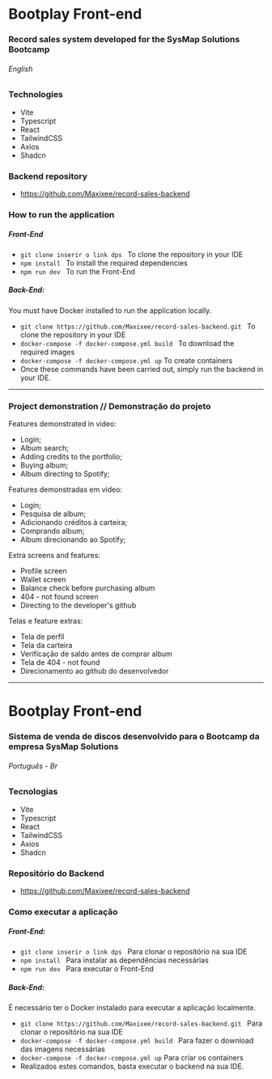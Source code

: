 # Bootplay Front-end
### Record sales system developed for the SysMap Solutions Bootcamp

######  English

### Technologies
- Vite
- Typescript
- React
- TailwindCSS
- Axios
- Shadcn


### Backend repository
- https://github.com/Maxixee/record-sales-backend

### How to run the application

##### Front-End
- ```git clone inserir o link dps ``` To clone the repository in your IDE
- ```npm install ``` To install the required dependencies
- ```npm run dev ``` To run the Front-End

##### Back-End:
You must have Docker installed to run the application locally.
- ```git clone https://github.com/Maxixee/record-sales-backend.git ``` To clone the repository in your IDE
- ```docker-compose -f docker-compose.yml build ``` To download the required images
- ```docker-compose -f docker-compose.yml up``` To create containers
- Once these commands have been carried out, simply run the backend in your IDE.

---

### Project demonstration // Demonstração do projeto

Features demonstrated in video:
- Login;
- Album search;
- Adding credits to the portfolio;
- Buying album;
- Album directing to Spotify;

Features demonstradas em vídeo: 
- Login; 
- Pesquisa de album; 
- Adicionando créditos à carteira; 
- Comprando album; 
- Album direcionando ao Spotify;



Extra screens and features:
- Profile screen
- Wallet screen
- Balance check before purchasing album
- 404 - not found screen
- Directing to the developer's github

Telas e feature extras:
- Tela de perfil
- Tela da carteira
- Verificação de saldo antes de comprar album
- Tela de 404 - not found
- Direcionamento ao github do desenvolvedor

---

# Bootplay Front-end
### Sistema de venda de discos desenvolvido para o Bootcamp da empresa SysMap Solutions

######  Português - Br

### Tecnologias
- Vite
- Typescript
- React
- TailwindCSS
- Axios
- Shadcn


### Repositório do Backend
- https://github.com/Maxixee/record-sales-backend

### Como executar a aplicação

##### Front-End:
- ```git clone inserir o link dps ``` Para clonar o repositório na sua IDE
- ```npm install ``` Para instalar as dependências necessárias
- ```npm run dev ``` Para executar o Front-End

##### Back-End:
É necessário ter o Docker instalado para executar a aplicação localmente.
- ```git clone https://github.com/Maxixee/record-sales-backend.git ``` Para clonar o repositório na sua IDE
- ```docker-compose -f docker-compose.yml build ``` Para fazer o download das imagens necessárias
- ```docker-compose -f docker-compose.yml up``` Para criar os containers
- Realizados estes comandos, basta  executar o backend na sua IDE.


